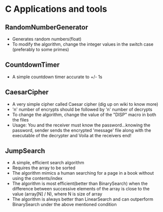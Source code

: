 C Applications and tools
=====================================

RandomNumberGenerator
-------------------------------------
* Generates random numbers(float)
* To modify the algorithm, change the integer values in the switch case (preferably to some primes)

CountdownTimer
-------------------------------------
* A simple countdown timer accurate to +/- 1s

CaesarCipher
-------------------------------------
* A very simple cipher called Caesar cipher (dig up on wiki to know more)
* 'n' number of encrypts should be followed by 'n' number of decrypts
* To change the algorithm, change the value of the "DISP" macro in both the files
* Usage: You and the receiver must know the password...knowing the password, sender sends the encrypted 'message' file along with the executable of the decrypter and Voila at the receivers end!

JumpSearch
------------------------------------
* A simple, efficient search algorithm
* Requires the array to be sorted
* The algorithm mimics a human searching for a page in a book without using the contents/index
* The algorithm is most efficient(better than BinarySearch) when the difference between successive elements of the array is close to the value (array[N] / N), where N is size of array
* The algorithm is always better than LinearSearch and can outperform BinarySearch under the above mentioned condition
